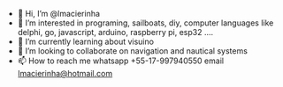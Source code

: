 - 👋 Hi, I’m @lmacierinha
- 👀 I’m interested in programing, sailboats, diy, computer languages like delphi, go, javascript, arduino, raspberry pi, esp32 ....
- 🌱 I’m currently learning about visuino
- 💞️ I’m looking to collaborate on navigation and nautical systems
- 📫 How to reach me whatsapp +55-17-997940550 email lmacierinha@hotmail.com

<!---
lmacierinha/lmacierinha is a ✨ special ✨ repository because its `README.md` (this file) appears on your GitHub profile.
You can click the Preview link to take a look at your changes.
--->
